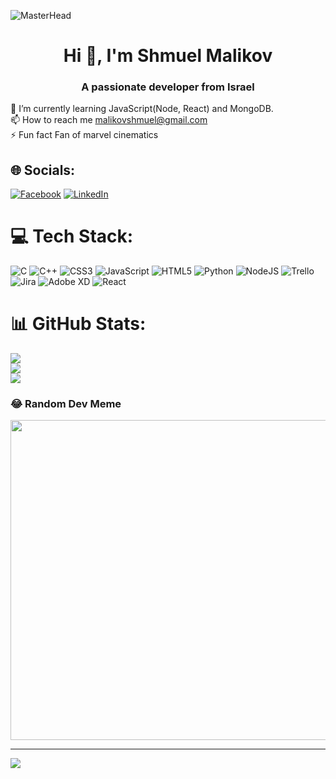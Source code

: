 ![MasterHead](https://user-images.githubusercontent.com/80007339/164998624-488b6e8d-b4c8-4d32-952e-e73834e0623f.gif)
<h1 align="center">Hi 👋, I'm Shmuel Malikov</h1>
<h3 align="center">A passionate developer from Israel</h3>

🌱 I’m currently learning JavaScript(Node, React) and MongoDB.<br>📫 How to reach me malikovshmuel@gmail.com<br>⚡ Fun fact Fan of marvel cinematics

## 🌐 Socials:
[![Facebook](https://img.shields.io/badge/Facebook-%231877F2.svg?logo=Facebook&logoColor=white)](https://facebook.com/sshmoel) [![LinkedIn](https://img.shields.io/badge/LinkedIn-%230077B5.svg?logo=linkedin&logoColor=white)](https://linkedin.com/in/shmuel-malikov) 

# 💻 Tech Stack:
![C](https://img.shields.io/badge/c-%2300599C.svg?style=for-the-badge&logo=c&logoColor=white) ![C++](https://img.shields.io/badge/c++-%2300599C.svg?style=for-the-badge&logo=c%2B%2B&logoColor=white) ![CSS3](https://img.shields.io/badge/css3-%231572B6.svg?style=for-the-badge&logo=css3&logoColor=white) ![JavaScript](https://img.shields.io/badge/javascript-%23323330.svg?style=for-the-badge&logo=javascript&logoColor=%23F7DF1E) ![HTML5](https://img.shields.io/badge/html5-%23E34F26.svg?style=for-the-badge&logo=html5&logoColor=white) ![Python](https://img.shields.io/badge/python-3670A0?style=for-the-badge&logo=python&logoColor=ffdd54) ![NodeJS](https://img.shields.io/badge/node.js-6DA55F?style=for-the-badge&logo=node.js&logoColor=white) ![Trello](https://img.shields.io/badge/Trello-%23026AA7.svg?style=for-the-badge&logo=Trello&logoColor=white) ![Jira](https://img.shields.io/badge/jira-%230A0FFF.svg?style=for-the-badge&logo=jira&logoColor=white) ![Adobe XD](https://img.shields.io/badge/Adobe%20XD-470137?style=for-the-badge&logo=Adobe%20XD&logoColor=#FF61F6) ![React](https://img.shields.io/badge/react-%2320232a.svg?style=for-the-badge&logo=react&logoColor=%2361DAFB)
# 📊 GitHub Stats:
![](https://github-readme-stats.vercel.app/api?username=Shmulls&theme=bear&hide_border=true&include_all_commits=false&count_private=false)<br/>
![](https://github-readme-streak-stats.herokuapp.com/?user=Shmulls&theme=bear&hide_border=true)<br/>
![](https://github-readme-stats.vercel.app/api/top-langs/?username=Shmulls&theme=bear&hide_border=true&include_all_commits=false&count_private=false&layout=compact)

### 😂 Random Dev Meme
<img src="https://random-memer.herokuapp.com/" width="512px"/>

---
[![](https://visitcount.itsvg.in/api?id=Shmulls&icon=2&color=0)](https://visitcount.itsvg.in)
